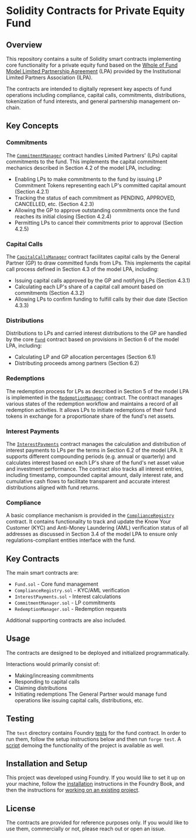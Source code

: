# Solidity Contracts for Private Equity Fund

## Overview
This repository contains a suite of Solidity smart contracts implementing core functionality for a private equity fund based on the [Whole of Fund Model Limited Partnership Agreement](https://ilpa.org/model-lpa/) (LPA) provided by the Institutional Limited Partners Association (ILPA).

The contracts are intended to digitally represent key aspects of fund operations including compliance, capital calls, commitments, distributions, tokenization of fund interests, and general partnership management on-chain.

## Key Concepts

### Commitments 
The [`CommitmentManager`](https://github.com/alxs/solidity-contracts/blob/master/src/fund/CommitmentManager.sol) contract handles Limited Partners' (LPs) capital commitments to the fund. This implements the capital commitment mechanics described in Section 4.2 of the model LPA, including:
- Enabling LPs to make commitments to the fund by issuing LP Commitment Tokens representing each LP's committed capital amount (Section 4.2.1)
- Tracking the status of each commitment as PENDING, APPROVED, CANCELLED, etc. (Section 4.2.3)  
- Allowing the GP to approve outstanding commitments once the fund reaches its initial closing (Section 4.2.4)
- Permitting LPs to cancel their commitments prior to approval (Section 4.2.5)

### Capital Calls
The [`CapitalCallsManager`](https://github.com/alxs/solidity-contracts/blob/master/src/fund/CapitalCallsManager.sol) contract facilitates capital calls by the General Partner (GP) to draw committed funds from LPs. This implements the capital call process defined in Section 4.3 of the model LPA, including:
- Issuing capital calls approved by the GP and notifying LPs (Section 4.3.1)  
- Calculating each LP's share of a capital call amount based on commitments (Section 4.3.2)
- Allowing LPs to confirm funding to fulfill calls by their due date (Section 4.3.3)

### Distributions
Distributions to LPs and carried interest distributions to the GP are handled by the core [`Fund`](https://github.com/alxs/solidity-contracts/blob/master/src/fund/Fund.sol) contract based on provisions in Section 6 of the model LPA, including:
- Calculating LP and GP allocation percentages (Section 6.1)
- Distributing proceeds among partners (Section 6.2)

### Redemptions
The redemption process for LPs as described in Section 5 of the model LPA is implemented in the [`RedemptionManager`](https://github.com/alxs/solidity-contracts/blob/master/src/fund/RedemptionManager.sol) contract. The contract manages various states of the redemption workflow and maintains a record of all redemption activities. It allows LPs to initiate redemptions of their fund tokens in exchange for a proportionate share of the fund's net assets. 

### Interest Payments  
The [`InterestPayments`](https://github.com/alxs/solidity-contracts/blob/master/src/fund/InterestPayments.sol) contract manages the calculation and distribution of interest payments to LPs per the terms in Section 6.2 of the model LPA. It supports different compounding periods (e.g. annual or quarterly) and calculates interest based on each LP's share of the fund's net asset value and investment performance. The contract also tracks all interest entries, including timestamp, compounded capital amount, daily interest rate, and cumulative cash flows to facilitate transparent and accurate interest distributions aligned with fund returns.

### Compliance
A basic compliance mechanism is provided in the [`ComplianceRegistry`](https://github.com/alxs/solidity-contracts/blob/master/src/compliance/ComplianceRegistry.sol) contract. It contains functionality to track and update the Know Your Customer (KYC) and Anti-Money Laundering (AML) verification status of all addresses as discussed in Section 3.4 of the model LPA to ensure only regulations-compliant entities interface with the fund.

## Key Contracts

The main smart contracts are:

- `Fund.sol` - Core fund management
- `ComplianceRegistry.sol` - KYC/AML verification  
- `InterestPayments.sol` - Interest calculations
- `CommitmentManager.sol` - LP commitments
- `RedemptionManager.sol` - Redemption requests

Additional supporting contracts are also included.

## Usage

The contracts are designed to be deployed and initialized programmatically.

Interactions would primarily consist of:
- Making/increasing commitments
- Responding to capital calls
- Claiming distributions
- Initiating redemptions
The General Partner would manage fund operations like issuing capital calls, distributions, etc.

## Testing
The `test` directory contains Foundry [tests](https://github.com/alxs/solidity-contracts/blob/master/test/Fund.t.sol) for the fund contract.
In order to run them, follow the setup instructions below and then run `forge test`.
A [script](https://github.com/alxs/pe-fund/blob/master/script/Fund.s.sol) demoing the functionality of the project is available as well.

## Installation and Setup
This project was developed using Foundry.
If you would like to set it up on your machine, follow the [installation](https://book.getfoundry.sh/getting-started/installation) instructions in the Foundry Book, and then the instructions for [working on an existing project](https://book.getfoundry.sh/projects/working-on-an-existing-project).

## License
The contracts are provided for reference purposes only. If you would like to use them, commercially or not, please reach out or open an issue.
